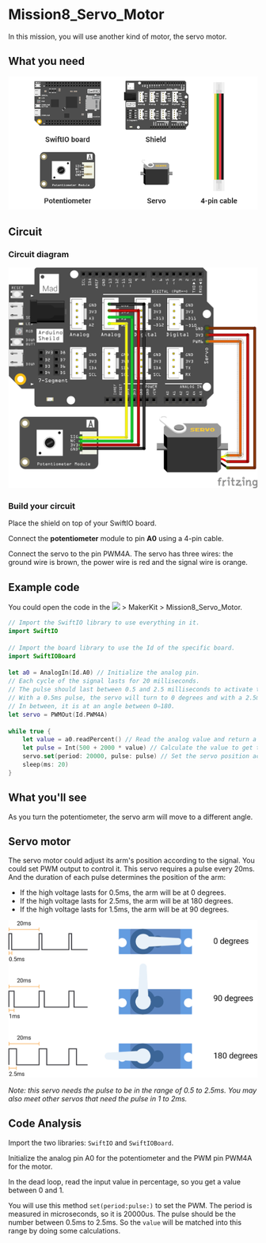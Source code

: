 # Mission8\_Servo\_Motor

In this mission, you will use another kind of motor, the servo motor. 

## What you need

![](../../.gitbook/assets/asset-37.png)

## Circuit

### Circuit diagram

![](../../.gitbook/assets/servo.png)

### Build your circuit

Place the shield on top of your SwiftIO board. 

Connect the **potentiometer** module to pin **A0** using a 4-pin cable. 

Connect the servo to the pin PWM4A. The servo has three wires: the ground wire is brown, the power wire is red and the signal wire is orange.

## Example code

You could open the code in the ![](../../.gitbook/assets/xnip2020-07-22_16-04-33.jpg) &gt; MakerKit &gt; Mission8\_Servo\_Motor.

```swift
// Import the SwiftIO library to use everything in it.
import SwiftIO

// Import the board library to use the Id of the specific board.
import SwiftIOBoard

let a0 = AnalogIn(Id.A0) // Initialize the analog pin.
// Each cycle of the signal lasts for 20 milliseconds.
// The pulse should last between 0.5 and 2.5 milliseconds to activate the servo.
// With a 0.5ms pulse, the servo will turn to 0 degrees and with a 2.5ms pulse, it will at 180 degrees.
// In between, it is at an angle between 0–180.
let servo = PWMOut(Id.PWM4A)

while true {
    let value = a0.readPercent() // Read the analog value and return a value between 0.0 and 1.0.
    let pulse = Int(500 + 2000 * value) // Calculate the value to get the pulse duration.
    servo.set(period: 20000, pulse: pulse) // Set the servo position according to the scaled value.
    sleep(ms: 20)
}

```

## What you'll see

As you turn the potentiometer, the servo arm will move to a different angle.

## Servo motor

The servo motor could adjust its arm's position according to the signal. You could set PWM output to control it. This servo requires a pulse every 20ms. And the duration of each pulse determines the position of the arm:

* If the high voltage lasts for 0.5ms, the arm will be at 0 degrees.
* If the high voltage lasts for 2.5ms, the arm will be at 180 degrees.
* If the high voltage lasts for 1.5ms, the arm will be at 90 degrees.

![](../../.gitbook/assets/pwm%20%281%29.png)

_Note: this servo needs the pulse to be in the range of 0.5 to 2.5ms. You may also meet other servos that need the pulse in 1 to 2ms._

## Code Analysis

Import the two libraries: `SwiftIO` and `SwiftIOBoard`.

Initialize the analog pin A0 for the potentiometer and the PWM pin PWM4A for the motor.

In the dead loop, read the input value in percentage, so you get a value between 0 and 1. 

You will use this method `set(period:pulse:)` to set the PWM. The period is measured in microseconds, so it is 20000us. The pulse should be the number between 0.5ms to 2.5ms. So the `value` will be matched into this range by doing some calculations.



